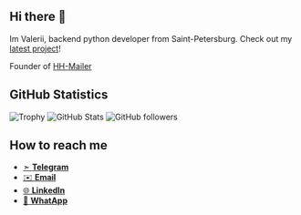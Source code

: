 ## Hi there 👋

Im Valerii, backend python developer from Saint-Petersburg. Check out my [latest project](https://github.com/HappyCthulhu/ext_load)!

Founder of [HH-Mailer](https://hh-mailer.ru)

## GitHub Statistics

![Trophy](https://github-profile-trophy.vercel.app/?username=happycthulhu&theme=darkhub)
![GitHub Stats](https://github-readme-stats.vercel.app/api?username=happycthulhu&show_icons=true&theme=dark&count_private=true)
![GitHub followers](https://img.shields.io/github/followers/happycthulhu?style=social)

## How to reach me
* [➣ **Telegram**](t.me/@ScienceCool)
* [✉️ **Email**](mailto:valeriyg@gmail.com)
* [🌐 **LinkedIn**](https://www.linkedin.com/in/valeriy-gazarov-83185b129/)
* [💬 **WhatApp**](https://wa.me/qr/PO27LO4GNYWAD1)
